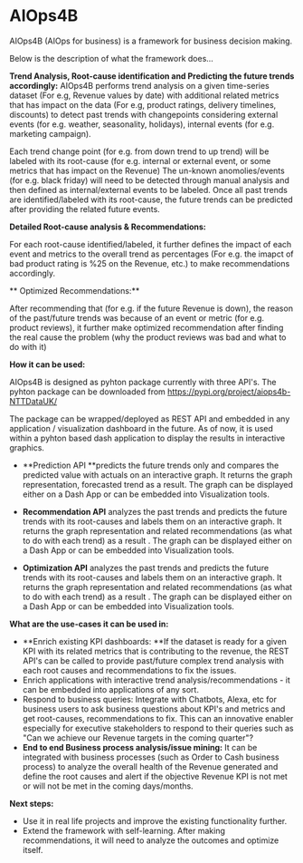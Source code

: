 # AIOps4B

AIOps4B (AIOps for business) is a framework for business decision making. 

Below is the description of what the framework does...

**Trend Analysis, Root-cause identification and Predicting the future trends accordingly:**
AIOps4B performs trend analysis on a given time-series dataset (For e.g, Revenue values by date) with additional related metrics that has impact on the data (For e.g, product ratings, delivery timelines, discounts) to detect past trends with changepoints considering external events (for e.g. weather, seasonality, holidays), internal events (for e.g. marketing campaign). 

Each trend change point (for e.g. from down trend to up trend) will be labeled with its root-cause (for e.g. internal or external event, or some metrics that has impact on the Revenue) The un-known anomolies/events (for e.g. black friday) will need to be detected through manual analysis and then defined as internal/external events to be labeled. Once all past trends are identified/labeled with its root-cause, the future trends can be predicted after providing the related future events.

**Detailed Root-cause analysis & Recommendations:**

For each root-cause identified/labeled, it further defines the impact of each event and metrics to the overall trend as percentages (For e.g. the imapct of bad product rating is %25 on the Revenue, etc.) to make recommendations accordingly.

** Optimized Recommendations:**

After recommending that (for e.g. if the future Revenue is down), the reason of the past/future trends was because of an event or metric (for e.g. product reviews), it further make optimized recommendation after finding the real cause the problem (why the product reviews was bad and what to do with it)


**How it can be used:**

AIOps4B is designed as pyhton package currently with three API's. The pyhton package can be downloaded from 
https://pypi.org/project/aiops4b-NTTDataUK/

The package can be wrapped/deployed as REST API and embedded in any application / visualization dashboard in the future. As of now, it is used within a pyhton based dash application to display the results in interactive graphics.

- **Prediction API **predicts the future trends only and compares the predicted value with actuals on an interactive graph. It returns the graph representation, forecasted trend as a result. The graph can be displayed either on a Dash App or can be embedded into Visualization tools.

- **Recommendation API** analyzes the past trends and predicts the future trends with its root-causes and labels them on an interactive graph. It returns the graph representation and related recommendations (as what to do with each trend) as a result . The graph can be displayed either on a Dash App or can be embedded into Visualization tools.

- **Optimization API** analyzes the past trends and predicts the future trends with its root-causes and labels them on an interactive graph. It returns the graph representation and related recommendations (as what to do with each trend) as a result . The graph can be displayed either on a Dash App or can be embedded into Visualization tools.

**What are the use-cases it can be used in:**
- **Enrich existing KPI dashboards: **If the dataset is ready for a given KPI with its related metrics that is contributing to the revenue, the REST API's can be called to provide past/future complex trend analysis with each root causes and recommendations to fix the issues.
- Enrich applications with interactive trend analysis/recommendations - it can be embedded into applications of any sort.
- Respond to business queries: Integrate with Chatbots, Alexa, etc for business users to ask business questions about KPI's and metrics and get root-causes, recommendations to fix. This can an innovative enabler especially for executive stakeholders to respond to their queries such as "Can we achieve our Revenue targets in the coming quarter"?
- **End to end Business process analysis/issue mining:** It can be integrated with business processes (such as Order to Cash business process) to analyze the overall health of the Revenue generated and define the root causes and alert if the objective Revenue KPI is not met or will not be met in the coming days/months.

**Next steps:**
- Use it in real life projects and improve the existing functionality further.
- Extend the framework with self-learning. After making recommendations, it will need to analyze the outcomes and optimize itself.


